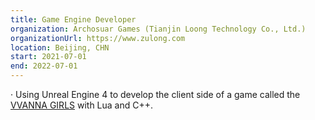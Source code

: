 ```yaml
---
title: Game Engine Developer
organization: Archosuar Games (Tianjin Loong Technology Co., Ltd.)
organizationUrl: https://www.zulong.com
location: Beijing, CHN
start: 2021-07-01
end: 2022-07-01
---
```


·	Using Unreal Engine 4 to develop the client side of a game called the [VVANNA GIRLS](https://www.bilibili.com/video/BV1yS4y1v7jq?share_source=copy_web) with Lua and C++.
<!--_The more detailed information is not available here online publicly._-->

